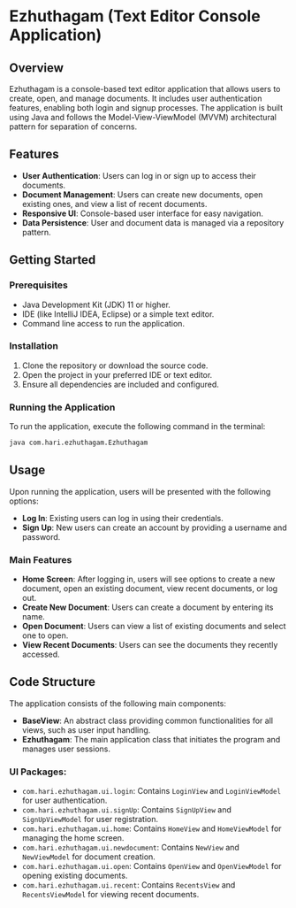 # Ezhuthagam (Text Editor Console Application)

## Overview
Ezhuthagam is a console-based text editor application that allows users to create, open, and manage documents. It includes user authentication features, enabling both login and signup processes. The application is built using Java and follows the Model-View-ViewModel (MVVM) architectural pattern for separation of concerns.

## Features
- **User Authentication**: Users can log in or sign up to access their documents.
- **Document Management**: Users can create new documents, open existing ones, and view a list of recent documents.
- **Responsive UI**: Console-based user interface for easy navigation.
- **Data Persistence**: User and document data is managed via a repository pattern.

## Getting Started

### Prerequisites
- Java Development Kit (JDK) 11 or higher.
- IDE (like IntelliJ IDEA, Eclipse) or a simple text editor.
- Command line access to run the application.

### Installation
1. Clone the repository or download the source code.
2. Open the project in your preferred IDE or text editor.
3. Ensure all dependencies are included and configured.

### Running the Application
To run the application, execute the following command in the terminal:

```bash
java com.hari.ezhuthagam.Ezhuthagam
```

## Usage
Upon running the application, users will be presented with the following options:

- **Log In**: Existing users can log in using their credentials.
- **Sign Up**: New users can create an account by providing a username and password.

### Main Features

- **Home Screen**: After logging in, users will see options to create a new document, open an existing document, view recent documents, or log out.
- **Create New Document**: Users can create a document by entering its name.
- **Open Document**: Users can view a list of existing documents and select one to open.
- **View Recent Documents**: Users can see the documents they recently accessed.

## Code Structure

The application consists of the following main components:

- **BaseView**: An abstract class providing common functionalities for all views, such as user input handling.
- **Ezhuthagam**: The main application class that initiates the program and manages user sessions.
  
### UI Packages:
- `com.hari.ezhuthagam.ui.login`: Contains `LoginView` and `LoginViewModel` for user authentication.
- `com.hari.ezhuthagam.ui.signUp`: Contains `SignUpView` and `SignUpViewModel` for user registration.
- `com.hari.ezhuthagam.ui.home`: Contains `HomeView` and `HomeViewModel` for managing the home screen.
- `com.hari.ezhuthagam.ui.newdocument`: Contains `NewView` and `NewViewModel` for document creation.
- `com.hari.ezhuthagam.ui.open`: Contains `OpenView` and `OpenViewModel` for opening existing documents.
- `com.hari.ezhuthagam.ui.recent`: Contains `RecentsView` and `RecentsViewModel` for viewing recent documents.
